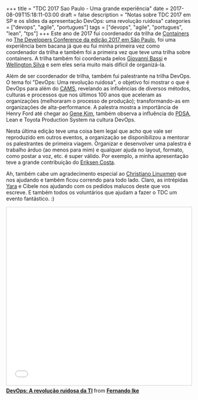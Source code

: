 +++
title = "TDC 2017 Sao Paulo - Uma grande experiência"
date = 2017-08-09T15:18:11-03:00
draft = false
description = "Notas sobre TDC 2017 em SP e os slides da apresentação DevOps: uma revolução ruidosa"
categories = ["devops", "agile", "portugues"]
tags = ["devops", "agile", "portugues", "lean", "tps"]
+++
Este ano de 2017 fui coordenador da trilha de [Containers](http://www.thedevelopersconference.com.br/tdc/2017/saopaulo/trilha-containers) no [The Developers Conference da edição 2017 em São Paulo](http://www.thedevelopersconference.com.br/tdc/2017/index.html#saopaulo), foi uma experiência bem bacana já que eu fui minha primeira vez como coordenador da trilha e também foi a primeira vez que teve uma trilha sobre containers. A trilha também foi coordenada pelos [Giovanni Bassi](https://twitter.com/giovannibassi) e [Wellington Silva](https://twitter.com/_wsilva) e sem eles seria muito mais difícil de organizá-la.

Além de ser coordenador de trilha, também fui palestrante na trilha DevOps. O tema foi "DevOps: Uma revolução ruidosa", o objetivo foi mostrar o que é DevOps para além do [CAMS](http://devopsdictionary.com/wiki/CAMS), revelando as influências de diversos métodos, culturas e processos que nos últimos 100 anos que aceleram as organizações (melhoraram o processo de produção); transformando-as em organizações de alta-performance. A palestra mostra a importância de Henry Ford até chegar ao [Gene Kim](https://twitter.com/RealGeneKim), também observa a influência do [PDSA](https://deming.org/management-system/pdsacycle), Lean e Toyota Production System na cultura DevOps.

Nesta última edição teve uma coisa bem legal que acho que vale ser reproduzido em outros eventos, a organização se disponibilizou a mentorar os palestrantes de primeira viagem. Organizar e desenvolver uma palestra é trabalho árduo (ao menos para mim) e qualquer ajuda no layout, formato, como postar a voz, etc. é super válido. Por exemplo, a minha apresentação teve a grande contribuição do [Eriksen Costa](https://twitter.com/eriksencosta).

Ah, também cabe um agradecimento especial ao [Christiano Linuxmen](https://twitter.com/linuxmen) que nos ajudando e também ficou correndo para todo lado. Claro, as intrépidas [Yara](https://twitter.com/yarasenger) e Cibele nos ajudando com os pedidos malucos deste que vos escreve. E também todos os voluntários que ajudam a fazer o TDC um evento fantástico. :)


<iframe src="//www.slideshare.net/slideshow/embed_code/key/sLyRn8LkI3bSXk" width="595" height="485" frameborder="0" marginwidth="0" marginheight="0" scrolling="no" style="border:1px solid #CCC; border-width:1px; margin-bottom:5px; max-width: 100%;" allowfullscreen> </iframe> <div style="margin-bottom:5px"> <strong> <a href="//www.slideshare.net/fernandoike/devops-a-revolucao-ruidosa-da-ti" title="DevOps: A revolução ruidosa da TI" target="_blank">DevOps: A revolução ruidosa da TI</a> </strong> from <strong><a target="_blank" href="https://www.slideshare.net/fernandoike">Fernando Ike</a></strong> </div>
